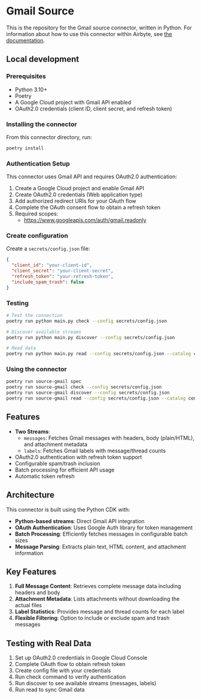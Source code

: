 # Gmail Source

This is the repository for the Gmail source connector, written in Python.
For information about how to use this connector within Airbyte, see [the documentation](https://docs.airbyte.com/integrations/sources/gmail).

## Local development

### Prerequisites

- Python 3.10+
- Poetry
- A Google Cloud project with Gmail API enabled
- OAuth2.0 credentials (client ID, client secret, and refresh token)

### Installing the connector

From this connector directory, run:
```bash
poetry install
```

### Authentication Setup

This connector uses Gmail API and requires OAuth2.0 authentication:

1. Create a Google Cloud project and enable Gmail API
2. Create OAuth2.0 credentials (Web application type)
3. Add authorized redirect URIs for your OAuth flow
4. Complete the OAuth consent flow to obtain a refresh token
5. Required scopes:
   - https://www.googleapis.com/auth/gmail.readonly

### Create configuration

Create a `secrets/config.json` file:
```json
{
  "client_id": "your-client-id",
  "client_secret": "your-client-secret",
  "refresh_token": "your-refresh-token",
  "include_spam_trash": false
}
```

### Testing

```bash
# Test the connection
poetry run python main.py check --config secrets/config.json

# Discover available streams
poetry run python main.py discover --config secrets/config.json

# Read data
poetry run python main.py read --config secrets/config.json --catalog configured_catalog.json
```

### Using the connector

```bash
poetry run source-gmail spec
poetry run source-gmail check --config secrets/config.json
poetry run source-gmail discover --config secrets/config.json
poetry run source-gmail read --config secrets/config.json --catalog configured_catalog.json
```

## Features

- **Two Streams**: 
  - `messages`: Fetches Gmail messages with headers, body (plain/HTML), and attachment metadata
  - `labels`: Fetches Gmail labels with message/thread counts
- OAuth2.0 authentication with refresh token support
- Configurable spam/trash inclusion
- Batch processing for efficient API usage
- Automatic token refresh

## Architecture

This connector is built using the Python CDK with:
- **Python-based streams**: Direct Gmail API integration
- **OAuth Authentication**: Uses Google Auth library for token management
- **Batch Processing**: Efficiently fetches messages in configurable batch sizes
- **Message Parsing**: Extracts plain text, HTML content, and attachment information

## Key Features

1. **Full Message Content**: Retrieves complete message data including headers and body
2. **Attachment Metadata**: Lists attachments without downloading the actual files
3. **Label Statistics**: Provides message and thread counts for each label
4. **Flexible Filtering**: Option to include or exclude spam and trash messages

## Testing with Real Data

1. Set up OAuth2.0 credentials in Google Cloud Console
2. Complete OAuth flow to obtain refresh token
3. Create config file with your credentials
4. Run check command to verify authentication
5. Run discover to see available streams (messages, labels)
6. Run read to sync Gmail data

